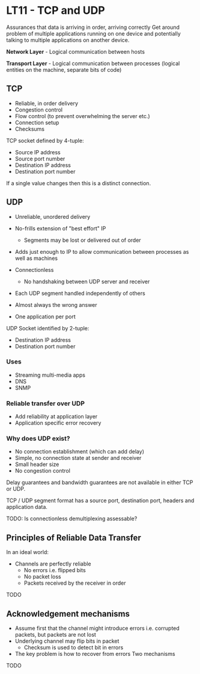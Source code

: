 # LT11 - TCP and UDP
Assurances that data is arriving in order, arriving correctly
Get around problem of multiple applications running on one device and potentially talking to multiple applications on another device.

**Network Layer** - Logical communication between hosts

**Transport Layer** - Logical communication between processes (logical entities on the machine, separate bits of code)

## TCP

- Reliable, in order delivery
- Congestion control
- Flow control (to prevent overwhelming the server etc.)
- Connection setup
- Checksums

TCP socket defined by 4-tuple:

- Source IP address
- Source port number
- Destination IP address
- Destination port number

If a single value changes then this is a distinct connection.

## UDP

- Unreliable, unordered delivery
- No-frills extension of "best effort" IP
  - Segments may be lost or delivered out of order
- Adds just enough to IP to allow communication between processes as well as machines
- Connectionless
  - No handshaking between UDP server and receiver
- Each UDP segment handled independently of others
- Almost always the wrong answer

- One application per port

UDP Socket identified by 2-tuple:

- Destination IP address
- Destination port number

### Uses

- Streaming multi-media apps
- DNS
- SNMP

### Reliable transfer over UDP

- Add reliability at application layer
- Application specific error recovery

### Why does UDP exist?

- No connection establishment (which can add delay)
- Simple, no connection state at sender and receiver
- Small header size
- No congestion control

Delay guarantees and bandwidth guarantees are not available in either TCP or UDP.

TCP / UDP segment format has a source port, destination port, headers and application data.

TODO: Is connectionless demultiplexing assessable?

## Principles of Reliable Data Transfer

In an ideal world:

- Channels are perfectly reliable
  - No errors i.e. flipped bits
  - No packet loss
  - Packets received by the receiver in order

TODO

## Acknowledgement mechanisms

- Assume first that the channel might introduce errors i.e. corrupted packets, but packets are not lost
- Underlying channel may flip bits in packet
  - Checksum is used to detect bit in errors
- The key problem is how to recover from errors
Two mechanisms


TODO
